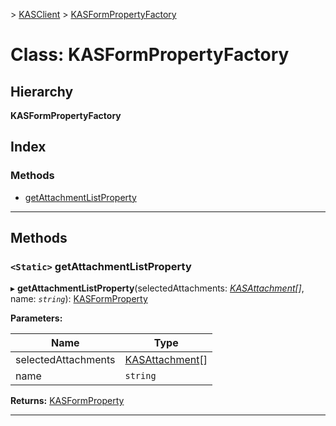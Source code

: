 [](../README.md) > [KASClient](../modules/kasclient.md) > [KASFormPropertyFactory](../classes/kasclient.kasformpropertyfactory.md)

# Class: KASFormPropertyFactory

## Hierarchy

**KASFormPropertyFactory**

## Index

### Methods

* [getAttachmentListProperty](kasclient.kasformpropertyfactory.md#getattachmentlistproperty)




---

## Methods

<a id="getattachmentlistproperty"></a>

### `<Static>` getAttachmentListProperty

▸ **getAttachmentListProperty**(selectedAttachments: *[KASAttachment](kasclient.kasattachment.md)[]*, name: *`string`*): [KASFormProperty](kasclient.kasformproperty.md)

**Parameters:**

| Name | Type |
| ------ | ------ |
| selectedAttachments | [KASAttachment](kasclient.kasattachment.md)[] |
| name | `string` |

**Returns:** [KASFormProperty](kasclient.kasformproperty.md)

___





